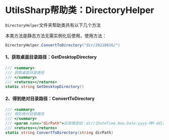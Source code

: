 # UtilsSharp帮助类：DirectoryHelper
`DirectoryHelper`文件夹帮助类共有以下几个方法

本类方法是静态方法无需实例化后使用，使用方法：

```c#
DirectoryHelper.ConvertToDirectory("dir/20210816/")
```

#### 1、获取桌面目录路径：GetDesktopDirectory

```c#
/// <summary>
/// 获取桌面目录路径
/// </summary>
/// <returns></returns>
static string GetDesktopDirectory()
```

#### 2、得到绝对目录路径：ConvertToDirectory

```c#
/// <summary>
/// 得到绝对目录路径
/// </summary>
/// <param name="dirPath">目录路径如：dir/{DateTime.Now.Date:yyyy-MM-dd}/ </param>
/// <returns></returns>
static string ConvertToDirectory(string dirPath)
```

